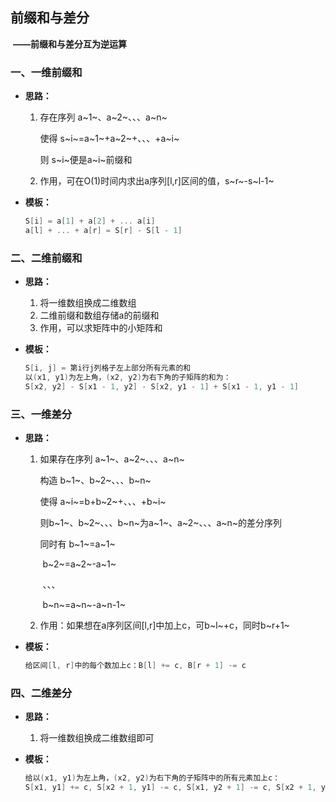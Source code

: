 ## 前缀和与差分

​					**——前缀和与差分互为逆运算**



### 一、一维前缀和

- **思路：**

  1. 存在序列  a~1~、a~2~、、、a~n~

     使得          s~i~=a~1~+a~2~+、、、+a~i~

     则               s~i~便是a~i~前缀和

  2. 作用，可在O(1)时间内求出a序列[l,r]区间的值，s~r~-s~l-1~

- **模板：**

  ```c++
  S[i] = a[1] + a[2] + ... a[i]
  a[l] + ... + a[r] = S[r] - S[l - 1]
  ```

  

### 二、二维前缀和

- **思路：**

  1. 将一维数组换成二维数组
  2. 二维前缀和数组存储a的前缀和
  3. 作用，可以求矩阵中的小矩阵和

- **模板：**

  ```c++
  S[i, j] = 第i行j列格子左上部分所有元素的和
  以(x1, y1)为左上角，(x2, y2)为右下角的子矩阵的和为：
  S[x2, y2] - S[x1 - 1, y2] - S[x2, y1 - 1] + S[x1 - 1, y1 - 1]
  ```

  



### 三、一维差分

- **思路：**

  1. 如果存在序列 a~1~、a~2~、、、a~n~

     构造				b~1~、b~2~、、、b~n~

     使得				a~i~=b+b~2~+、、、+b~i~

     则b~1~、b~2~、、、b~n~为a~1~、a~2~、、、a~n~的差分序列

     同时有			b~1~=a~1~

     ​						b~2~=a~2~-a~1~

     ​						、、、

     ​						b~n~=a~n~-a~n-1~

  2. 作用：如果想在a序列区间[l,r]中加上c，可b~l~+c，同时b~r+1~

- **模板：**

  ```c++
  给区间[l, r]中的每个数加上c：B[l] += c, B[r + 1] -= c
  ```

  



### 四、二维差分

- **思路：**

  1. 将一维数组换成二维数组即可

- **模板：**

  ```c++
  给以(x1, y1)为左上角，(x2, y2)为右下角的子矩阵中的所有元素加上c：
  S[x1, y1] += c, S[x2 + 1, y1] -= c, S[x1, y2 + 1] -= c, S[x2 + 1, y2 + 1] += c
  ```

  




